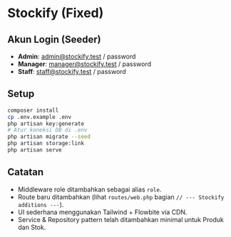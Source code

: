 # Stockify (Fixed)

## Akun Login (Seeder)
- **Admin**: admin@stockify.test / password
- **Manager**: manager@stockify.test / password
- **Staff**: staff@stockify.test / password

## Setup
```bash
composer install
cp .env.example .env
php artisan key:generate
# Atur koneksi DB di .env
php artisan migrate --seed
php artisan storage:link
php artisan serve
```

## Catatan
- Middleware role ditambahkan sebagai alias `role`.
- Route baru ditambahkan (lihat `routes/web.php` bagian `// --- Stockify additions ---`). 
- UI sederhana menggunakan Tailwind + Flowbite via CDN.
- Service & Repository pattern telah ditambahkan minimal untuk Produk dan Stok.
